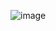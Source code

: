 ![image](https://cloud.githubusercontent.com/assets/25205471/22623537/1c1fd98e-eb24-11e6-8512-8c0d21bc3db1.jpg)
